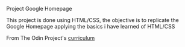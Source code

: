 Project Google Homepage

This project is done using HTML/CSS, the objective is to replicate the Google Homepage applying the basics i have learned of HTML/CSS

From The Odin Project's [curriculum](http://www.theodinproject.com/courses/web-development-101/lessons/html-css)

